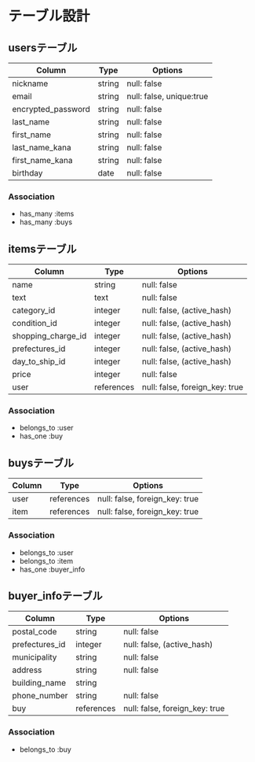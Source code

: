 # テーブル設計


## usersテーブル

| Column             | Type   | Options                    |
| ------------------ | ------ | -------------------------- |
| nickname           | string | null: false                |
| email              | string | null: false, unique:true   |
| encrypted_password | string | null: false                |
| last_name          | string | null: false                |
| first_name         | string | null: false                |
| last_name_kana     | string | null: false                |
| first_name_kana    | string | null: false                |
| birthday           | date   | null: false                |

### Association

- has_many :items
- has_many :buys


## itemsテーブル

| Column             | Type       | Options                        |
| ------------------ | ---------- | ------------------------------ |
| name               | string     | null: false                    |
| text               | text       | null: false                    |
| category_id        | integer    | null: false, (active_hash)     |
| condition_id       | integer    | null: false, (active_hash)     |
| shopping_charge_id | integer    | null: false, (active_hash)     |
| prefectures_id     | integer    | null: false, (active_hash)     |
| day_to_ship_id     | integer    | null: false, (active_hash)     |
| price              | integer    | null: false                    |
| user               | references | null: false, foreign_key: true |

### Association

- belongs_to :user
- has_one :buy


## buysテーブル

| Column      | Type       | Options                        |
| ------------| ---------- | -------------------------------|
| user        | references | null: false, foreign_key: true |
| item        | references | null: false, foreign_key: true |

### Association

- belongs_to :user
- belongs_to :item
- has_one :buyer_info


## buyer_infoテーブル

| Column         | Type       | Options                        |
| ---------------| ---------- | ------------------------------ |
| postal_code    | string     | null: false                    |
| prefectures_id | integer    | null: false, (active_hash)     |
| municipality   | string     | null: false                    |
| address        | string     | null: false                    |
| building_name  | string     |                                |
| phone_number   | string     | null: false                    |
| buy            | references | null: false, foreign_key: true |

### Association

- belongs_to :buy
